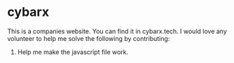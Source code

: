 # cybarx

This is a companies website. You can find it in cybarx.tech. I would love any volunteer to help me solve the following by contributing:
1. Help me make the javascript file work.

